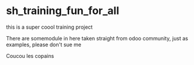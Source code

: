 # sh_training_fun_for_all
this is a super coool training project 

There are somemodule in here taken straight from odoo community, just as examples, please don't sue me

Coucou les copains
